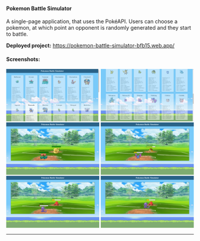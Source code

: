 #### Pokemon Battle Simulator

A single-page application, that uses the PokéAPI. Users can choose a pokemon, at which point an opponent is randomly generated and they start to battle.

**Deployed project:**
https://pokemon-battle-simulator-bfb15.web.app/

#### Screenshots:

<p float="left">
  <img src="./screenshots/01.pokemon-selection.png" width="250px"/>
  <img src="./screenshots/02.pokemon-selection.png" width="250px"/>
  <img src="./screenshots/01.pokemon-battle.png" width="250px"/>
  <img src="./screenshots/02.pokemon-battle.png" width="250px"/>
  <img src="./screenshots/03.pokemon-battle.png" width="250px"/>
  <img src="./screenshots/04.pokemon-battle.png" width="250px"/>
<p>
  
<hr>
